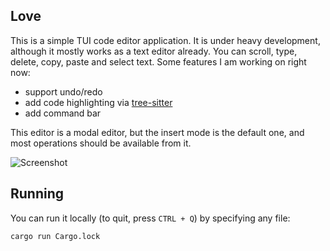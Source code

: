 ## Love

This is a simple TUI code editor application. It is under heavy development, although it mostly works as a text editor already. You can scroll, type, delete, copy, paste and select text. Some features I am working on right now:

- support undo/redo
- add code highlighting via [tree-sitter](https://tree-sitter.github.io/tree-sitter/)
- add command bar

This editor is a modal editor, but the insert mode is the default one, and most operations should be available from it.

![Screenshot](./screenshot.jpg)

## Running

You can run it locally (to quit, press `CTRL + Q`) by specifying any file:

```
cargo run Cargo.lock
```